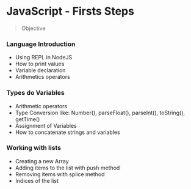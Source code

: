 # JavaScript - Firsts Steps

> Objective

### Language Introduction
- Using REPL in NodeJS
- How to print values
- Variable declaration
- Arithmetics operators

### Types do Variables
- Arithmetic operators
- Type Conversion like: Number(), parseFloat(), parseInt(), toString(), getTime()
- Assignment of Variables
- How to concatenate strings and variables

### Working with lists
- Creating a new Array
- Adding items to the list with push method
- Removing items with splice method
- Indices of the list